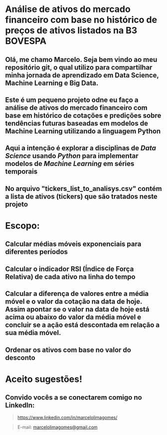 # Análise de ativos do mercado financeiro com base no histórico de preços de ativos listados na B3 BOVESPA

## Olá, me chamo Marcelo. Seja bem vindo ao meu repositório git, o qual utilizo para compartilhar minha jornada de aprendizado em Data Science, Machine Learning e Big Data. 

## Este é um pequeno projeto odne eu faço a análise de ativos do mercado financeiro com base em histórico de cotações e predições sobre tendências futuras baseadas em modelos de Machine Learning utilizando a linguagem Python

## Aqui a intenção é explorar a disciplinas de *Data Science* usando *Python* para implementar modelos de *Machine Learning* em séries temporais

## No arquivo "tickers_list_to_analisys.csv" contém a lista de ativos (tickers) que são tratados neste projeto

# Escopo:
## Calcular médias móveis exponenciais para diferentes períodos
## Calcular o indicador RSI (Índice de Força Relativa) de cada ativo na linha do tempo
## Calcular a diferença de valores entre a média móvel e o valor da cotação na data de hoje. Assim apontar se o valor na data de hoje está acima ou abaixo do valor da média móvel e concluir se a ação está **descontada** em relação a sua média móvel.
## Ordenar os ativos com base no valor do desconto

# Aceito sugestões!
## Convido vocês a se conectarem comigo no LinkedIn:
> https://www.linkedin.com/in/marcelolimagomes/

> E-mail: marcelolimagomes@gmail.com
